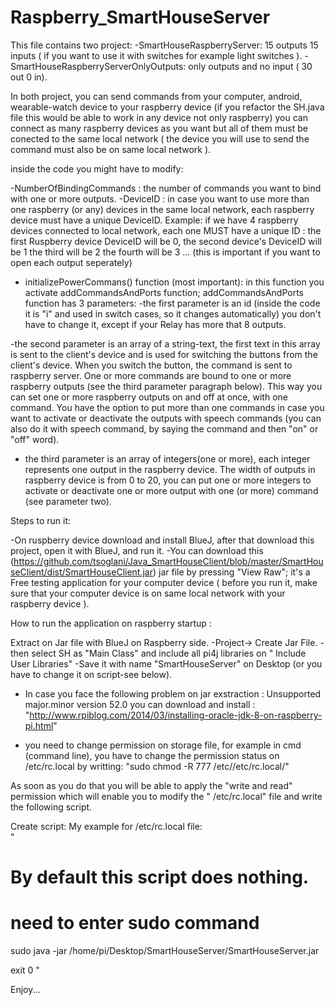 # Raspberry_SmartHouseServer


This file contains two project:
-SmartHouseRaspberryServer: 15 outputs 15 inputs ( if you want to use it with switches for example light switches ).
 -SmartHouseRaspberryServerOnlyOutputs: only outputs and no input ( 30 out 0 in).

In both project, you can send commands from your computer, android, wearable-watch device to your raspberry device (if you refactor the SH.java file this would be able to work in any device not only raspberry) you can connect as many raspberry devices as you want but all of them must be conected to the same local network ( the device you will use to send the command must also be on same local network ).

inside the code you might have to modify:

-NumberOfBindingCommands : the number of commands you want to bind with one or more outputs.
-DeviceID : in case you want to use more than one raspberry (or any) devices in the same local network, each raspberry device must have a unique DeviceID. 
Example: if we have 4 raspberry devices connected to local network, each one MUST have a unique ID :
         the first Ruspberry device DeviceID will be 0, the second device's DeviceID will be 1
         the third will be 2 the fourth will be 3 ...    (this is important if you want to open each output seperately)
- initializePowerCommans() function (most important): in this function you activate addCommandsAndPorts function;
addCommandsAndPorts function has 3 parameters: 
-the first parameter is an id (inside the code it is "i" and used in switch cases, so it changes automatically) you don't have to change it, except if your Relay has more that 8 outputs.

-the second parameter is an array of a string-text, the first text in this array is sent to the client's device and is used for switching the buttons from the client's device. When you switch the button, the command is sent to raspberry server. One or more commands are bound to one or more raspberry outputs (see the third parameter paragraph below). This way you can set one or more raspberry outputs on and off at once, with one command. You have the option to put more than one commands in case you want to activate or deactivate the outputs with speech commands (you can also do it with speech command, by saying the command and then "on" or "off" word).

- the third parameter is an array of integers(one  or more), each integer represents one output in the raspberry device. The width of outputs in raspberry device is from 0 to 20, you can put one or more integers to activate or deactivate one or more output with one (or more) command (see parameter two).

Steps to run it:

-On ruspberry device download and install BlueJ, after that download this project, open it with BlueJ, and run it.
-You can download this (https://github.com/tsoglani/Java_SmartHouseClient/blob/master/SmartHouseClient/dist/SmartHouseClient.jar) jar file by pressing "View Raw"; it's a Free testing application for your computer device ( before you run it, make sure that your computer device is on same local network with your raspberry device ).


How to run the application on raspberry startup :

Extract on Jar file with BlueJ on Raspberry side. 
-Project-> Create Jar File.
-then select SH as "Main Class" and include all pi4j libraries on " Include User Libraries"
-Save it with name "SmartHouseServer" on Desktop (or you have to change it on script-see below).
- In case you face the following problem on jar exstraction :  Unsupported major.minor version 52.0
you can download and install : "http://www.rpiblog.com/2014/03/installing-oracle-jdk-8-on-raspberry-pi.html"

- you  need to change permission on storage file, for example in cmd (command line), you have to change the permission status on /etc/rc.local by writting: 
 "sudo chmod -R 777 /etc//etc/rc.local/"

As soon as you do that you will be able to apply the "write and read" permission which will enable you to modify the " /etc/rc.local" file and write the following script.

Create script:
My example for /etc/rc.local file:  
" 
 # By default this script does nothing.
 # need to enter sudo command

sudo java -jar /home/pi/Desktop/SmartHouseServer/SmartHouseServer.jar


exit 0
"

Enjoy...
